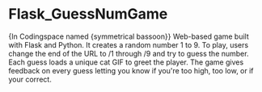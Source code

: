 # Flask_GuessNumGame
{In Codingspace named {symmetrical bassoon}}
Web-based game built with Flask and Python. It creates a random number 1 to 9. To play, users change the end of the URL to /1 through /9 and try to guess the number. Each guess loads a unique cat GIF to greet the player. The game gives feedback on every guess letting you know if you're too high, too low, or if your correct.
